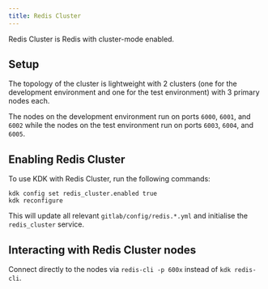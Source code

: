 ```yaml
---
title: Redis Cluster
---
```


Redis Cluster is Redis with cluster-mode enabled.

## Setup

The topology of the cluster is lightweight with 2 clusters (one for the development environment and one for the test environment) with 3 primary nodes each.

The nodes on the development environment run on ports `6000`, `6001`, and `6002` while the nodes on the test environment run on ports `6003`, `6004`, and `6005`.

## Enabling Redis Cluster

To use KDK with Redis Cluster, run the following commands:

```shell
kdk config set redis_cluster.enabled true
kdk reconfigure
```

This will update all relevant `gitlab/config/redis.*.yml` and initialise the `redis_cluster` service.

## Interacting with Redis Cluster nodes

Connect directly to the nodes via `redis-cli -p 600x` instead of `kdk redis-cli`.
